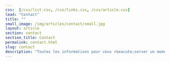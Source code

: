 ```yaml
---
css:  [/css/list.css, /css/links.css, /css/article.css]
lead: "Contact"
title: ""
small_image: /img/articles/contact/small.jpg
layout: article
section: contact
section_title: Contact
permalink: contact.html
slug: contact
description: "Toutes les informations pour vous r&eacute;server un moment de d&eacute;tente inoubliable."
---
```


